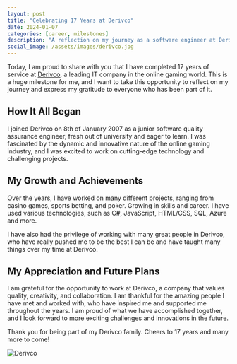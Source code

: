 ```yaml
---
layout: post
title: "Celebrating 17 Years at Derivco"
date: 2024-01-07
categories: [career, milestones]
description: "A reflection on my journey as a software engineer at Derivco, a leading IT company in the online gaming world."
social_image: /assets/images/derivco.jpg
---
```

Today, I am proud to share with you that I have completed 17 years of service at [Derivco](https://derivco.com), a leading IT company in the online gaming world. This is a huge milestone for me, and I want to take this opportunity to reflect on my journey and express my gratitude to everyone who has been part of it.

## How It All Began

I joined Derivco on 8th of January 2007 as a junior software quality assurance engineer, fresh out of university and eager to learn. I was fascinated by the dynamic and innovative nature of the online gaming industry, and I was excited to work on cutting-edge technology and challenging projects.

## My Growth and Achievements

Over the years, I have worked on many different projects, ranging from casino games, sports betting, and poker. Growing in skills and career. I have used various technologies, such as C#, JavaScript, HTML/CSS, SQL, Azure and more.

I have also had the privilege of working with many great people in Derivco, who have really pushed me to be the best I can be and have taught many things over my time at Derivco. 

## My Appreciation and Future Plans

I am grateful for the opportunity to work at Derivco, a company that values quality, creativity, and collaboration. I am thankful for the amazing people I have met and worked with, who have inspired me and supported me throughout the years. I am proud of what we have accomplished together, and I look forward to more exciting challenges and innovations in the future.

Thank you for being part of my Derivco family. Cheers to 17 years and many more to come!


![Derivco](https://andrewbevan.me/assets/images/derivco.jpg "Derivco")

